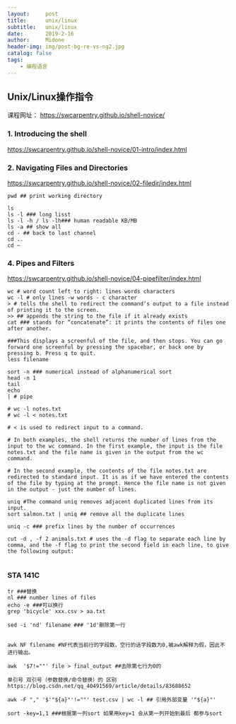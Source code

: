 ```yaml
---
layout:     post
title:      unix/linux
subtitle:   unix/linux
date:       2019-2-16
author:     Midone
header-img: img/post-bg-re-vs-ng2.jpg
catalog: false
tags:
    - 编程语言
---
```


## Unix/Linux操作指令

课程网址： https://swcarpentry.github.io/shell-novice/


### 1. Introducing the shell

https://swcarpentry.github.io/shell-novice/01-intro/index.html

### 2. Navigating Files and Directories

https://swcarpentry.github.io/shell-novice/02-filedir/index.html

```
pwd ## print working directory

ls
ls -l ### long lisst
ls -l -h / ls -lh### human readable KB/MB
ls -a ## show all
cd - ## back to last channel
cd ..
cd ~
```


### 4. Pipes and Filters
https://swcarpentry.github.io/shell-novice/04-pipefilter/index.html
```{bash}
wc # word count left to right: lines words characters
wc -l # only lines -w words - c character
> # tells the shell to redirect the command’s output to a file instead of printing it to the screen.
>> ## appends the string to the file if it already exists
cat ### stands for “concatenate”: it prints the contents of files one after another.

###This displays a screenful of the file, and then stops. You can go forward one screenful by pressing the spacebar, or back one by pressing b. Press q to quit.
less filename

sort -n ### numerical instead of alphanumerical sort
head -n 1
tail
echo
| # pipe

# wc -l notes.txt
# wc -l < notes.txt

# < is used to redirect input to a command.

# In both examples, the shell returns the number of lines from the input to the wc command. In the first example, the input is the file notes.txt and the file name is given in the output from the wc command. 

# In the second example, the contents of the file notes.txt are redirected to standard input. It is as if we have entered the contents of the file by typing at the prompt. Hence the file name is not given in the output - just the number of lines.

uniq #The command uniq removes adjacent duplicated lines from its input.
sort salmon.txt | uniq ## remove all the duplicate lines

uniq -c ### prefix lines by the number of occurrences

cut -d , -f 2 animals.txt # uses the -d flag to separate each line by comma, and the -f flag to print the second field in each line, to give the following output:


```



### STA 141C

```
tr ###替换
nl ### number lines of files
echo -e ###可以换行
grep 'bicycle' xxx.csv > aa.txt

sed -i 'nd' filename ### '1d'删除第一行


awk NF filename #NF代表当前行的字段数，空行的话字段数为0,被awk解释为假，因此不进行输出。

awk  '$7!=""' file > final_output ##去除第七行为0的

单引号 双引号（参数替换/命令替换）的 区别 https://blog.csdn.net/qq_40491569/article/details/83688652

awk -F "," '$'"${a}"'!=""' test.csv | wc -l ## 引用外部变量 '"${a}"'

sort -key=1,1 ###根据第一列sort 如果用key=1 会从第一列开始到最后 都参与sort
```